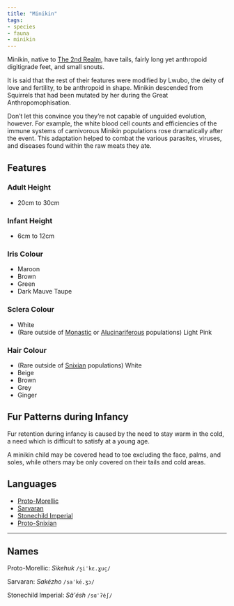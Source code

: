 ```yaml
---
title: "Minikin"
tags:
- species
- fauna
- minikin
---
```

Minikin, native to [The 2nd Realm](locations/2nd-realm/2nd-realm.md), have tails, fairly long yet anthropoid digitigrade feet, and small snouts.

It is said that the rest of their features were modified by Lwubo, the deity of love and fertility, to be anthropoid in shape. Minikin descended from Squirrels that had been mutated by her during the Great Anthropomophisation.

Don’t let this convince you they’re not capable of unguided evolution, however. For example, the white blood cell counts and efficiencies of the immune systems of carnivorous Minikin populations rose dramatically after the event. This adaptation helped to combat the various parasites, viruses, and diseases found within the raw meats they ate.

## Features
### Adult Height
- 20cm to 30cm

### Infant Height
- 6cm to 12cm

### Iris Colour
- Maroon
- Brown
- Green
- Dark Mauve Taupe

### Sclera Colour
- White
- (Rare outside of [Monastic](cultures/morellic/stonechild-empire/empire-of-the-petrified-child.md) or [Alucinariferous](alucinara/alucinarium.md) populations) Light Pink

### Hair Colour
- (Rare outside of [Snixian](cultures/snixian/snixia/snixia.md) populations) White
- Beige
- Brown
- Grey
- Ginger

## Fur Patterns during Infancy
Fur retention during infancy is caused by the need to stay warm in the cold, a need which is difficult to satisfy at a young age.

A minikin child may be covered head to toe excluding the face, palms, and soles, while others may be only covered on their tails and cold areas.

## Languages
- [Proto-Morellic](languages/morellic/proto-morellic.md)
- [Sarvaran](languages/morellic/sarvaran/sarvaran.md)
- [Stonechild Imperial](languages/morellic/sarvaran/stonechild-imperial/stonechild-imperial.md)
- [Proto-Snixian](languages/snixian/proto-snixian.md)

---
## Names
Proto-Morellic: *Sikehuk* `/s̠iˈkɛ.ɣuc̠/`

Sarvaran: *Sakézho* `/saˈké.ʒɔ/`

Stonechild Imperial: *Sä'ésh* `/sɑˈʔéʃ/`